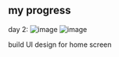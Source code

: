 ## my progress 
day 2:
![image](https://user-images.githubusercontent.com/86775678/204094122-7526f74b-f44a-4800-911d-35a6e0079a5b.png) 
![image](https://user-images.githubusercontent.com/86775678/204192347-64847f99-ee2d-48cb-9064-3d5e8ebedbe7.png)

build UI design for home screen
